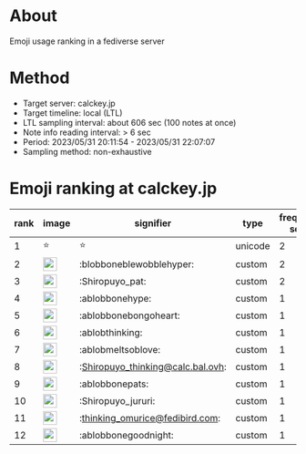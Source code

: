 # About
Emoji usage ranking in a fediverse server

# Method
- Target server: calckey.jp
- Target timeline: local (LTL)
- LTL sampling interval: about 606 sec (100 notes at once)
- Note info reading interval: > 6 sec
- Period: 2023/05/31 20:11:54 - 2023/05/31 22:07:07 
- Sampling method: non-exhaustive

# Emoji ranking at calckey.jp

|rank|image|signifier|type|frequency score|
|----|----|----|----|----|
|1|⭐|⭐|unicode|2|
|2|<img height="24" src="https://calckey.jp/emoji/blobboneblewobblehyper.webp">|:blobboneblewobblehyper:|custom|2|
|3|<img height="24" src="https://calckey.jp/emoji/Shiropuyo_pat.webp">|:Shiropuyo_pat:|custom|2|
|4|<img height="24" src="https://calckey.jp/emoji/ablobbonehype.webp">|:ablobbonehype:|custom|1|
|5|<img height="24" src="https://calckey.jp/emoji/ablobbonebongoheart.webp">|:ablobbonebongoheart:|custom|1|
|6|<img height="24" src="https://calckey.jp/emoji/ablobthinking.webp">|:ablobthinking:|custom|1|
|7|<img height="24" src="https://calckey.jp/emoji/ablobmeltsoblove.webp">|:ablobmeltsoblove:|custom|1|
|8|<img height="24" src="https://calckey.jp/emoji/Shiropuyo_thinking.webp">|:Shiropuyo_thinking@calc.bal.ovh:|custom|1|
|9|<img height="24" src="https://calckey.jp/emoji/ablobbonepats.webp">|:ablobbonepats:|custom|1|
|10|<img height="24" src="https://calckey.jp/emoji/Shiropuyo_jururi.webp">|:Shiropuyo_jururi:|custom|1|
|11|<img height="24" src="https://calckey.jp/emoji/thinking_omurice.webp">|:thinking_omurice@fedibird.com:|custom|1|
|12|<img height="24" src="https://calckey.jp/emoji/ablobbonegoodnight.webp">|:ablobbonegoodnight:|custom|1|
